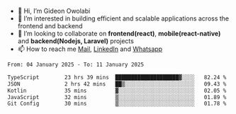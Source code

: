 - 👋 Hi, I’m Gideon Owolabi
- 👀 I’m interested in building efficient and scalable applications across the frontend and backend
- 💞️ I’m looking to collaborate on <b>frontend(react)</b>, <b>mobile(react-native)</b> and <b>backend(Nodejs, Laravel)</b> projects
- 📫 How to reach me <a href="mailto:gideoniyin2021@gmail.com">Mail</a>, <a href="https://www.linkedin.com/in/gideon-owolabi-9b667a232/">LinkedIn</a> and <a href="https://wa.me/2348055377085">Whatsapp</a>

<!---
gude1/gude1 is a ✨ special ✨ repository because its `README.md` (this file) appears on your GitHub profile.
You can click the Preview link to take a look at your changes.
--->

<!--START_SECTION:waka-->

```txt
From: 04 January 2025 - To: 11 January 2025

TypeScript        23 hrs 39 mins  ████████████████████▓░░░░   82.24 %
JSON              2 hrs 42 mins   ██▒░░░░░░░░░░░░░░░░░░░░░░   09.43 %
Kotlin            35 mins         ▓░░░░░░░░░░░░░░░░░░░░░░░░   02.05 %
JavaScript        32 mins         ▒░░░░░░░░░░░░░░░░░░░░░░░░   01.89 %
Git Config        30 mins         ▒░░░░░░░░░░░░░░░░░░░░░░░░   01.78 %
```

<!--END_SECTION:waka-->
